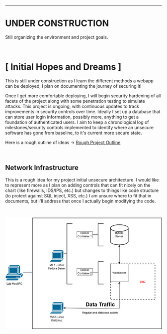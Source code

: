 ---

# UNDER CONSTRUCTION
Still organizing the environment and project goals.

<br>

# [ Initial Hopes and Dreams ]

This is still under construction as I learn the different methods a webapp can be deployed, I plan on documenting the journey of securing it!

   Once I get more comfortable deploying, I will begin security hardening of all facets of the project along with some penetration testing to simulate attacks. This project is ongoing, with continuous updates to track improvements in security controls over time. Ideally I set up a database that can store user login information, possibly more, anything to get a foundation of authenticated users. I aim to keep a chronological log of milestones/security controls implemented to identify where an unsecure software has gone from baseline, to it's current more secure state.

Here is a rough outline of ideas -> [Rough Project Outline](github_docs/outline.md)

<br>

## Network Infrastructure

This is a rough idea for my project initial unsecure architecture. I would like to represent more as I plan on adding controls that can fit nicely on the chart (like firewalls, IDS/IPS, etc.) but changes to things like code structure (to protect against SQL inject, XSS, etc.) I am unsure where to fit that in documents, but I'll address that once I actually begin modifying the code.

<br>

![Rough Network Idea](github_docs/Inital_RoughDraftDiagram.drawio.png)
